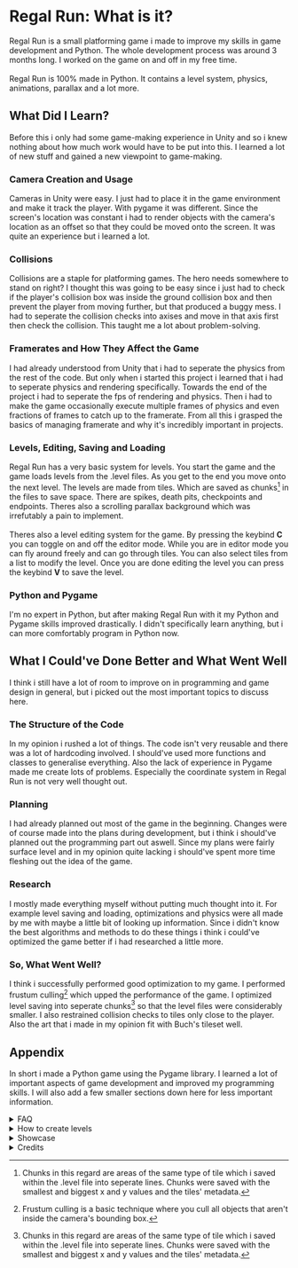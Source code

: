 # Regal Run: What is it?
Regal Run is a small platforming game i made to improve my skills in game development and Python.
The whole development process was around 3 months long. I worked on the game on and off in my free time.\
 \
Regal Run is 100% made in Python. It contains a level system, physics, animations, parallax and a lot more.

## What Did I Learn?
Before this i only had some game-making experience in Unity and so i knew nothing about how much work would have to be put into this.
I learned a lot of new stuff and gained a new viewpoint to game-making.
### Camera Creation and Usage
Cameras in Unity were easy. I just had to place it in the game environment and make it track the player. With pygame it was different.
Since the screen's location was constant i had to render objects with the camera's location as an offset so that they could be moved onto the screen. It was quite an experience but i learned a lot.
### Collisions
Collisions are a staple for platforming games. The hero needs somewhere to stand on right?
I thought this was going to be easy since i just had to check if the player's collision box was inside the ground collision box and then prevent the player from moving further, but that produced a buggy mess.
I had to seperate the collision checks into axises and move in that axis first then check the collision. This taught me a lot about problem-solving.
### Framerates and How They Affect the Game
I had already understood from Unity that i had to seperate the physics from the rest of the code.
But only when i started this project i learned that i had to seperate physics and rendering specifically.
Towards the end of the project i had to seperate the fps of rendering and physics. Then i had to make the game occasionally execute multiple frames of physics and even fractions of frames to catch up to the framerate.
From all this i grasped the basics of managing framerate and why it's incredibly important in projects.
### Levels, Editing, Saving and Loading
Regal Run has a very basic system for levels. You start the game and the game loads levels from the .level files. As you get to the end you move onto the next level. The levels are made from tiles.
Which are saved as chunks[^1] in the files to save space. There are spikes, death pits, checkpoints and endpoints. Theres also a scrolling parallax background which was irrefutably a pain to implement.\
 \
Theres also a level editing system for the game. By pressing the keybind **C** you can toggle on and off the editor mode. While you are in editor mode you can fly around freely and can go through tiles. You can also select tiles from a list to modify the level.
Once you are done editing the level you can press the keybind **V** to save the level.
### Python and Pygame
I'm no expert in Python, but after making Regal Run with it my Python and Pygame skills improved drastically. I didn't specifically learn anything, but i can more comfortably program in Python now.
## What I Could've Done Better and What Went Well
I think i still have a lot of room to improve on in programming and game design in general, but i picked out the most important topics to discuss here.
### The Structure of the Code
In my opinion i rushed a lot of things. The code isn't very reusable and there was a lot of hardcoding involved. I should've used more functions and classes to generalise everything.
Also the lack of experience in Pygame made me create lots of problems. Especially the coordinate system in Regal Run is not very well thought out.
### Planning
I had already planned out most of the game in the beginning. Changes were of course made into the plans during development, but i think i should've planned out the programming part out aswell. Since my plans were fairly surface level and in my opinion quite lacking i should've spent more time fleshing out the idea of the game.
### Research
I mostly made everything myself without putting much thought into it. For example level saving and loading, optimizations and physics were all made by me with maybe a little bit of looking up information. Since i didn't know the best algorithms and methods to do these things i think i could've optimized the game better if i had researched a little more.
### So, What Went Well?
I think i successfully performed good optimization to my game. I performed frustum culling[^2] which upped the performance of the game. I optimized level saving into seperate chunks[^1] so that the level files were considerably smaller. I also restrained collision checks to tiles only close to the player.
Also the art that i made in my opinion fit with Buch's tileset well.
## Appendix
In short i made a Python game using the Pygame library. I learned a lot of important aspects of game development and improved my programming skills.
I will also add a few smaller sections down here for less important information.
<details>
  <summary>FAQ</summary>
  <ul>
    <li>How many levels are there?
      <ul>
        <li>There are 6 levels including the last lobby level in the base game.</li>
      </ul>
    </li>
    <li>Will you be expanding upon the game?
      <ul>
        <li>I don't plan to expand upon the game except maybe a few bug fixes here and there. You are free to make your own levels though.</li>
      </ul>
    </li>
  </ul>
  
</details>

<details>
  <summary>How to create levels</summary>
  <ol>
    <li>Navigate to the levels folder.</li>
    <li>Add a new file called <b>level_number.level</b></li> 
    <li>Then play through all levels until you end up at your newly created level.</li>
    <li>Editor mode can be activated by pressing <b>C</b></li>
    <li>After you are done with the editing of the level press <b>V</b> to save it.</li>
  </ol>
  <ul>
   <li>Tile IDs:
   <ol type="1">
    <li>Collision</li>
    <li>Death</li>
    <li>Checkpoint</li>
    <li>Endpoint</li>
    <li>Opacity increase (ex. bushes)</li>
   </ol>
   </li>
  </ul>
  
</details>

<details>
  <summary>Showcase</summary>
  <ul>
   <li>
    <a href="https://youtu.be/TUaTfN_zZiw">Playthrough and Showcase</a>
   </li>
  </ul>
</details>



<details>
  <summary>Credits</summary>
  <ul>
    <li>Art is from <a href="https://opengameart.org/content/a-platformer-in-the-forest">A platformer in the forest</a> by Buch with a few small additions of my own.</li>
    <li>Sounds were made with <a href="https://sfxr.me/">jsfxr</a>.</li>
    <li>All the source code is made by me.</li>
    
  </ul>
</details>

[^1]: Chunks in this regard are areas of the same type of tile which i saved within the .level file into seperate lines. Chunks were saved with the smallest and biggest x and y values and the tiles' metadata.
[^2]: Frustum culling is a basic technique where you cull all objects that aren't inside the camera's bounding box.
